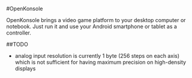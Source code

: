 #OpenKonsole

OpenKonsole brings a video game platform to your desktop computer or notebook. Just run it and use your Android smartphone or tablet as a controller.



##TODO
- analog input resolution is currently 1 byte (256 steps on each axis) which is not sufficient for having maximum precision on high-density displays